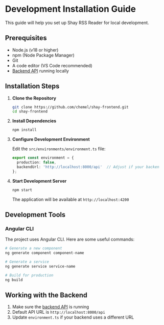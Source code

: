 # Development Installation Guide

This guide will help you set up Shay RSS Reader for local development.

## Prerequisites

- Node.js (v18 or higher)
- npm (Node Package Manager)
- Git
- A code editor (VS Code recommended)
- [Backend API](https://github.com/chemel/shay-backend) running locally

## Installation Steps

1. **Clone the Repository**
   ```bash
   git clone https://github.com/chemel/shay-frontend.git
   cd shay-frontend
   ```

2. **Install Dependencies**
   ```bash
   npm install
   ```

3. **Configure Development Environment**

   Edit the `src/environments/environment.ts` file:
   ```typescript
   export const environment = {
     production: false,
     backendUrl: 'http://localhost:8000/api'  // Adjust if your backend runs on a different port
   };
   ```

4. **Start Development Server**
   ```bash
   npm start
   ```
   The application will be available at `http://localhost:4200`

## Development Tools

### Angular CLI

The project uses Angular CLI. Here are some useful commands:

```bash
# Generate a new component
ng generate component component-name

# Generate a service
ng generate service service-name

# Build for production
ng build
```

## Working with the Backend

1. Make sure the [backend API](https://github.com/chemel/shay-backend) is running
2. Default API URL is `http://localhost:8000/api`
3. Update `environment.ts` if your backend uses a different URL
